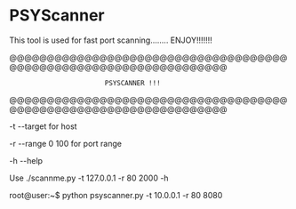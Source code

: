 # PSYScanner

This tool is used for fast port scanning........
ENJOY!!!!!!!

@@@@@@@@@@@@@@@@@@@@@@@@@@@@@@@@@@@@@@@@@@@@@@@@@@@@@@@@@@@@@@@@@@


		                  	PSYSCANNER !!! 


@@@@@@@@@@@@@@@@@@@@@@@@@@@@@@@@@@@@@@@@@@@@@@@@@@@@@@@@@@@@@@@@@@


-t --target for host

-r --range 0 100 for port range

-h --help

Use ./scannme.py -t 127.0.0.1 -r 80 2000 -h

root@user:~$ python psyscanner.py -t 10.0.0.1 -r 80 8080 

